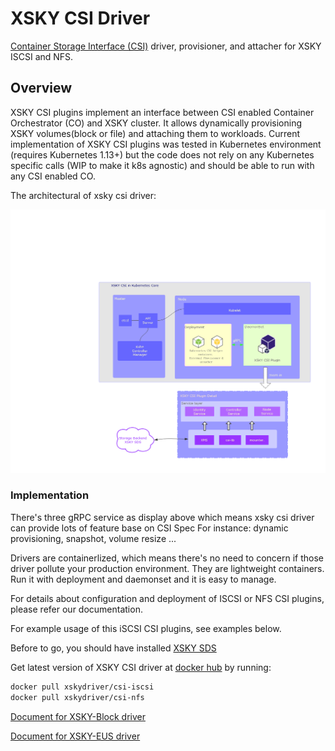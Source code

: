 # XSKY CSI Driver


[Container Storage Interface (CSI)](https://github.com/container-storage-interface/) driver, provisioner, and attacher for XSKY ISCSI and NFS.

## Overview

XSKY CSI plugins implement an interface between CSI enabled Container Orchestrator (CO) and XSKY cluster. 
It allows dynamically provisioning XSKY volumes(block or file) and attaching them to workloads. 
Current implementation of XSKY CSI plugins was tested in Kubernetes environment (requires Kubernetes 1.13+) but the code does not rely on any Kubernetes specific calls (WIP to make it k8s agnostic) and should be able to run with any CSI enabled CO.

The architectural of xsky csi driver:

![xsky-csi](./assets/xsky_csi.png)

### Implementation

There's three gRPC service as display above which means xsky csi driver can provide
lots of feature base on CSI Spec
For instance: dynamic provisioning, snapshot, volume resize ...

Drivers are containerlized, which means there's no need to concern if those
driver pollute your production environment. They are lightweight containers.
Run it with deployment and daemonset and it is easy to manage.

For details about configuration and deployment of ISCSI or NFS CSI plugins, please refer our documentation.

For example usage of this iSCSI CSI plugins, see examples below.

Before to go,  you should have installed [XSKY SDS](https://www.xsky.com/en/)

Get latest version of XSKY CSI driver at [docker hub](https://hub.docker.com/u/xskydriver) by running:

``` bash
docker pull xskydriver/csi-iscsi
docker pull xskydriver/csi-nfs
```

[Document for XSKY-Block driver](csi-block.html)

[Document for XSKY-EUS driver](csi-fs.html)

